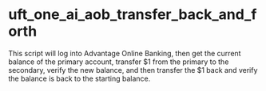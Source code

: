 # uft_one_ai_aob_transfer_back_and_forth
This script will log into Advantage Online Banking, then get the current balance of the primary account, transfer $1 from the primary to the secondary, verify the new balance, and then transfer the $1 back and verify the balance is back to the starting balance.
